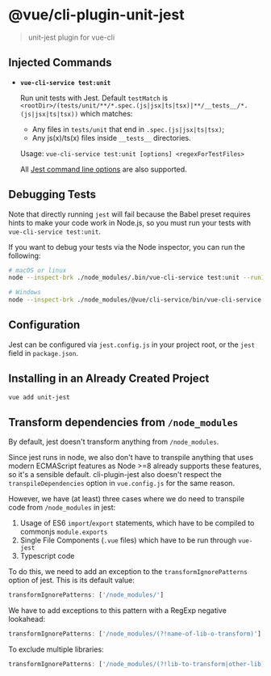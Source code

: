 # @vue/cli-plugin-unit-jest

> unit-jest plugin for vue-cli

## Injected Commands

- **`vue-cli-service test:unit`**

  Run unit tests with Jest. Default `testMatch` is `<rootDir>/(tests/unit/**/*.spec.(js|jsx|ts|tsx)|**/__tests__/*.(js|jsx|ts|tsx))` which matches:

  - Any files in `tests/unit` that end in `.spec.(js|jsx|ts|tsx)`;
  - Any js(x)/ts(x) files inside `__tests__` directories.

  Usage: `vue-cli-service test:unit [options] <regexForTestFiles>`

  All [Jest command line options](https://jestjs.io/docs/cli) are also supported.

## Debugging Tests

Note that directly running `jest` will fail because the Babel preset requires hints to make your code work in Node.js, so you must run your tests with `vue-cli-service test:unit`.

If you want to debug your tests via the Node inspector, you can run the following:

```bash
# macOS or linux
node --inspect-brk ./node_modules/.bin/vue-cli-service test:unit --runInBand

# Windows
node --inspect-brk ./node_modules/@vue/cli-service/bin/vue-cli-service.js test:unit --runInBand
```

## Configuration

Jest can be configured via `jest.config.js` in your project root, or the `jest` field in `package.json`.

## Installing in an Already Created Project

```bash
vue add unit-jest
```

## Transform dependencies from `/node_modules`

By default, jest doesn't transform anything from `/node_modules`.

Since jest runs in node, we also don't have to transpile anything that uses modern ECMAScript features as Node >=8 already supports these features, so it's a sensible default. cli-plugin-jest also doesn't respect the `transpileDependencies` option in `vue.config.js` for the same reason.

However, we have (at least) three cases where we do need to transpile code from `/node_modules` in jest:

1. Usage of ES6 `import`/`export` statements, which have to be compiled to commonjs `module.exports`
2. Single File Components (`.vue` files) which have to be run through `vue-jest`
3. Typescript code

To do this, we need to add an exception to the `transformIgnorePatterns` option of jest. This is its default value:

```javascript
transformIgnorePatterns: ['/node_modules/']
```

We have to add exceptions to this pattern with a RegExp negative lookahead:

```javascript
transformIgnorePatterns: ['/node_modules/(?!name-of-lib-o-transform)']
```

To exclude multiple libraries:

```javascript
transformIgnorePatterns: ['/node_modules/(?!lib-to-transform|other-lib)']
```
